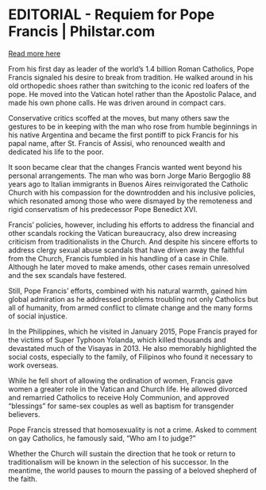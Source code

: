 # EDITORIAL - Requiem for Pope Francis | Philstar.com

[Read more here](https://www.philstar.com/opinion/2025/04/22/2437414/editorial-requiem-pope-francis)

From his first day as leader of the world’s 1.4 billion Roman Catholics, Pope Francis signaled his desire to break from tradition. He walked around in his old orthopedic shoes rather than switching to the iconic red loafers of the pope. He moved into the Vatican hotel rather than the Apostolic Palace, and made his own phone calls. He was driven around in compact cars.

Conservative critics scoffed at the moves, but many others saw the gestures to be in keeping with the man who rose from humble beginnings in his native Argentina and became the first pontiff to pick Francis for his papal name, after St. Francis of Assisi, who renounced wealth and dedicated his life to the poor.

It soon became clear that the changes Francis wanted went beyond his personal arrangements. The man who was born Jorge Mario Bergoglio 88 years ago to Italian immigrants in Buenos Aires reinvigorated the Catholic Church with his compassion for the downtrodden and his inclusive policies, which resonated among those who were dismayed by the remoteness and rigid conservatism of his predecessor Pope Benedict XVI.

Francis’ policies, however, including his efforts to address the financial and other scandals rocking the Vatican bureaucracy, also drew increasing criticism from traditionalists in the Church. And despite his sincere efforts to address clergy sexual abuse scandals that have driven away the faithful from the Church, Francis fumbled in his handling of a case in Chile. Although he later moved to make amends, other cases remain unresolved and the sex scandals have festered.

Still, Pope Francis’ efforts, combined with his natural warmth, gained him global admiration as he addressed problems troubling not only Catholics but all of humanity, from armed conflict to climate change and the many forms of social injustice.

In the Philippines, which he visited in January 2015, Pope Francis prayed for the victims of Super Typhoon Yolanda, which killed thousands and devastated much of the Visayas in 2013. He also memorably highlighted the social costs, especially to the family, of Filipinos who found it necessary to work overseas.

While he fell short of allowing the ordination of women, Francis gave women a greater role in the Vatican and Church life. He allowed divorced and remarried Catholics to receive Holy Communion, and approved “blessings” for same-sex couples as well as baptism for transgender believers.

Pope Francis stressed that homosexuality is not a crime. Asked to comment on gay Catholics, he famously said, “Who am I to judge?”

Whether the Church will sustain the direction that he took or return to traditionalism will be known in the selection of his successor. In the meantime, the world pauses to mourn the passing of a beloved shepherd of the faith.